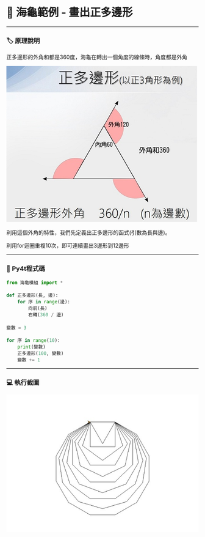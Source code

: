 # 🔰 海龜範例 - 畫出正多邊形
--------------
### 🏷️ 原理說明
正多邊形的外角和都是360度，海龜在轉出一個角度的線條時，角度都是外角

![外角和](external_angle.jpg)

利用這個外角的特性，我們先定義出正多邊形的函式(引數為長與邊)。

利用for迴圈重複10次，即可連續畫出3邊形到12邊形

---------------------------

### 📄 Py4t程式碼
```python
from 海龜模組 import *

def 正多邊形(長, 邊):
    for 序 in range(邊):
        向前(長)
        右轉(360 / 邊)

變數 = 3

for 序 in range(10):
    print(變數)
    正多邊形(100, 變數)
    變數 += 1
```

---------------------------

### 💻 執行截圖

![執行截圖](regular_polygon.jpg)


